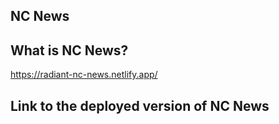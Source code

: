 ## NC News 

## What is NC News? 
https://radiant-nc-news.netlify.app/
## Link to the deployed version of NC News 

